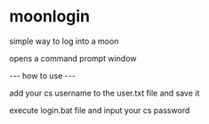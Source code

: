 # moonlogin

simple way to log into a moon 

opens a command prompt window

--- how to use ---

add your cs username to the user.txt file and save it

execute login.bat file and input your cs password

